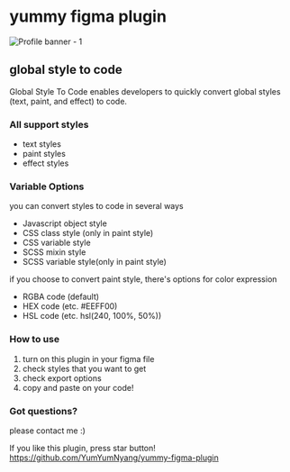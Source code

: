 # yummy figma plugin 

![Profile banner - 1](https://user-images.githubusercontent.com/56557862/197390875-1061874e-2a94-48c3-846b-1b2e36cd9f4d.png)

## global style to code
Global Style To Code enables developers to quickly convert global styles (text, paint, and effect) to code. 


### All support styles 
- text styles
- paint styles
- effect styles


### Variable Options
you can convert styles to code in several ways

- Javascript object style
- CSS class style (only in paint style)
- CSS variable style
- SCSS mixin style
- SCSS variable style(only in paint style) 


if you choose to convert paint style, there's options for color expression

- RGBA code (default)
- HEX code (etc. #EEFF00)
- HSL code (etc. hsl(240, 100%, 50%))


### How to use
1. turn on this plugin in your figma file
2. check styles that you want to get
3. check export options
4. copy and paste on your code!

### Got questions?
please contact me :) 



If you like this plugin, press star button!
https://github.com/YumYumNyang/yummy-figma-plugin



